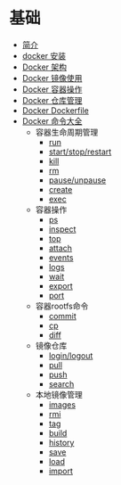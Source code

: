 # 基础

* [简介](/docker/00-basic/01-docker.md)
* [docker 安装](/docker/00-basic/02-安装.md)
* [Docker 架构](/docker/00-basic/03-架构.md)
* [Docker 镜像使用](/docker/00-basic/04-镜像.md)
* [Docker 容器操作](/docker/00-basic/05-容器.md)
* [Docker 仓库管理](/docker/00-basic/06-仓库.md)
* [Docker Dockerfile](/docker/00-basic/07-dockerfile.md)
* [Docker 命令大全](/docker/00-basic/08-命令.md)
  * 容器生命周期管理
    * [run](/docker/00-basic/command/run.md)
    * [start/stop/restart](/docker/00-basic/command/start-stop-restart.md)
    * [kill](/docker/00-basic/command/kill.md)
    * [rm](/docker/00-basic/command/rm.md)
    * [pause/unpause](/docker/00-basic/command/pause-unpause.md)
    * [create](/docker/00-basic/command/create.md)
    * [exec](/docker/00-basic/command/exec.md)
  * 容器操作
    * [ps](/docker/00-basic/command/ps.md)
    * [inspect](/docker/00-basic/command/inspect.md)
    * [top](/docker/00-basic/command/top.md)
    * [attach](/docker/00-basic/command/attach.md)
    * [events](/docker/00-basic/command/events.md)
    * [logs](/docker/00-basic/command/logs.md)
    * [wait](/docker/00-basic/command/wait.md)
    * [export](/docker/00-basic/command/export.md)
    * [port](/docker/00-basic/command/port.md)
  * 容器rootfs命令
    * [commit](/docker/00-basic/command/commit.md)
    * [cp](/docker/00-basic/command/cp.md)
    * [diff](/docker/00-basic/command/diff.md)
  * 镜像仓库
    * [login/logout](/docker/00-basic/command/login-logout.md)
    * [pull](/docker/00-basic/command/pull.md)
    * [push](/docker/00-basic/command/push.md)
    * [search](/docker/00-basic/command/search.md)
  * 本地镜像管理
    * [images](/docker/00-basic/command/images.md)
    * [rmi](/docker/00-basic/command/rmi.md)
    * [tag](/docker/00-basic/command/tag.md)
    * [build](/docker/00-basic/command/build.md)
    * [history](/docker/00-basic/command/history.md)
    * [save](/docker/00-basic/command/save.md)
    * [load](/docker/00-basic/command/load.md)
    * [import](/docker/00-basic/command/import.md)

